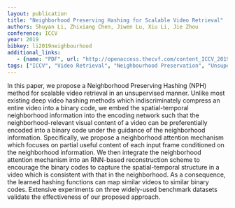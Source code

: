 ```yaml
---
layout: publication
title: "Neighborhood Preserving Hashing for Scalable Video Retrieval"
authors: Shuyan Li, Zhixiang Chen, Jiwen Lu, Xiu Li, Jie Zhou
conference: ICCV
year: 2019
bibkey: li2019neighbourhood
additional_links:
   - {name: "PDF", url: "http://openaccess.thecvf.com/content_ICCV_2019/papers/Li_Neighborhood_Preserving_Hashing_for_Scalable_Video_Retrieval_ICCV_2019_paper.pdf"}
tags: ["ICCV", "Video Retrieval", "Neighbourhood Preservation", "Unsupervised", "Deep Learning", "LSTM"]
---
```

In this paper, we propose a Neighborhood Preserving Hashing (NPH) method for scalable video retrieval in an unsupervised manner. Unlike most existing deep video hashing methods which indiscriminately compress an entire video into a binary code, we embed the spatial-temporal neighborhood information into the encoding network such that the neighborhood-relevant visual content of a video can be preferentially encoded into a binary code under the guidance of the neighborhood information. Specifically, we propose a neighborhood attention mechanism which focuses on partial useful content of each input frame conditioned on the neighborhood information. We then integrate the neighborhood attention mechanism into an RNN-based reconstruction scheme to encourage the binary codes to capture the spatial-temporal structure in a video which is consistent with that in the neighborhood. As a consequence, the learned hashing functions can map similar videos to similar binary codes. Extensive experiments on three widely-used benchmark datasets validate the effectiveness of our proposed approach.
